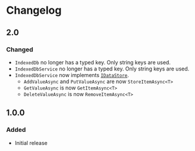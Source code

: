 # Changelog

## 2.0
### Changed
- `IndexedDb` no longer has a typed key. Only string keys are used.
- `IndexedDbService` no longer has a typed key. Only string keys are used.
- `IndexedDbService` now implements [`IDataStore`](https://github.com/Tavenem/DataStore).
  - `AddValueAsync` and `PutValueAsync` are now `StoreItemAsync<T>`
  - `GetValueAsync` is now `GetItemAsync<T>`
  - `DeleteValueAsync` is now `RemoveItemAsync<T>`

## 1.0.0
### Added
- Initial release